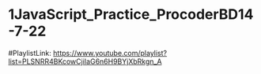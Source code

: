 # 1JavaScript_Practice_ProcoderBD14-7-22
#PlaylistLink: https://www.youtube.com/playlist?list=PLSNRR4BKcowCjiIaG6n6H9BYjXbRkgn_A
